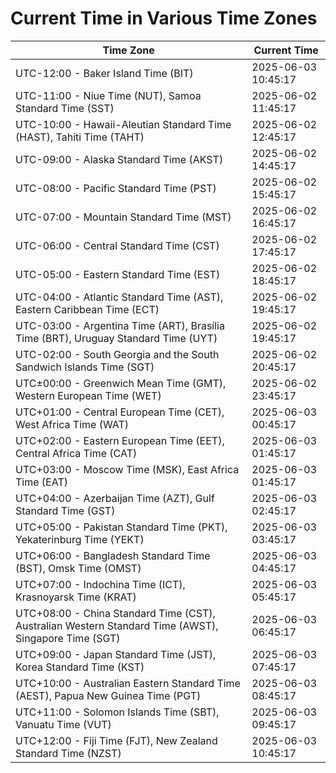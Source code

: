 # Current Time in Various Time Zones

| Time Zone | Current Time |
|-----------|--------------|
| UTC-12:00 - Baker Island Time (BIT) | 2025-06-03 10:45:17 |
| UTC-11:00 - Niue Time (NUT), Samoa Standard Time (SST) | 2025-06-02 11:45:17 |
| UTC-10:00 - Hawaii-Aleutian Standard Time (HAST), Tahiti Time (TAHT) | 2025-06-02 12:45:17 |
| UTC-09:00 - Alaska Standard Time (AKST) | 2025-06-02 14:45:17 |
| UTC-08:00 - Pacific Standard Time (PST) | 2025-06-02 15:45:17 |
| UTC-07:00 - Mountain Standard Time (MST) | 2025-06-02 16:45:17 |
| UTC-06:00 - Central Standard Time (CST) | 2025-06-02 17:45:17 |
| UTC-05:00 - Eastern Standard Time (EST) | 2025-06-02 18:45:17 |
| UTC-04:00 - Atlantic Standard Time (AST), Eastern Caribbean Time (ECT) | 2025-06-02 19:45:17 |
| UTC-03:00 - Argentina Time (ART), Brasília Time (BRT), Uruguay Standard Time (UYT) | 2025-06-02 19:45:17 |
| UTC-02:00 - South Georgia and the South Sandwich Islands Time (SGT) | 2025-06-02 20:45:17 |
| UTC±00:00 - Greenwich Mean Time (GMT), Western European Time (WET) | 2025-06-02 23:45:17 |
| UTC+01:00 - Central European Time (CET), West Africa Time (WAT) | 2025-06-03 00:45:17 |
| UTC+02:00 - Eastern European Time (EET), Central Africa Time (CAT) | 2025-06-03 01:45:17 |
| UTC+03:00 - Moscow Time (MSK), East Africa Time (EAT) | 2025-06-03 01:45:17 |
| UTC+04:00 - Azerbaijan Time (AZT), Gulf Standard Time (GST) | 2025-06-03 02:45:17 |
| UTC+05:00 - Pakistan Standard Time (PKT), Yekaterinburg Time (YEKT) | 2025-06-03 03:45:17 |
| UTC+06:00 - Bangladesh Standard Time (BST), Omsk Time (OMST) | 2025-06-03 04:45:17 |
| UTC+07:00 - Indochina Time (ICT), Krasnoyarsk Time (KRAT) | 2025-06-03 05:45:17 |
| UTC+08:00 - China Standard Time (CST), Australian Western Standard Time (AWST), Singapore Time (SGT) | 2025-06-03 06:45:17 |
| UTC+09:00 - Japan Standard Time (JST), Korea Standard Time (KST) | 2025-06-03 07:45:17 |
| UTC+10:00 - Australian Eastern Standard Time (AEST), Papua New Guinea Time (PGT) | 2025-06-03 08:45:17 |
| UTC+11:00 - Solomon Islands Time (SBT), Vanuatu Time (VUT) | 2025-06-03 09:45:17 |
| UTC+12:00 - Fiji Time (FJT), New Zealand Standard Time (NZST) | 2025-06-03 10:45:17 |
